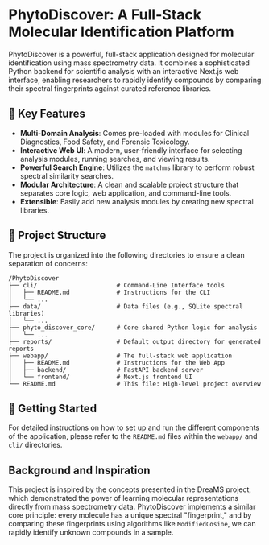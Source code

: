
# PhytoDiscover: A Full-Stack Molecular Identification Platform

PhytoDiscover is a powerful, full-stack application designed for molecular identification using mass spectrometry data. It combines a sophisticated Python backend for scientific analysis with an interactive Next.js web interface, enabling researchers to rapidly identify compounds by comparing their spectral fingerprints against curated reference libraries.

## 🌟 Key Features

- **Multi-Domain Analysis**: Comes pre-loaded with modules for Clinical Diagnostics, Food Safety, and Forensic Toxicology.
- **Interactive Web UI**: A modern, user-friendly interface for selecting analysis modules, running searches, and viewing results.
- **Powerful Search Engine**: Utilizes the `matchms` library to perform robust spectral similarity searches.
- **Modular Architecture**: A clean and scalable project structure that separates core logic, web application, and command-line tools.
- **Extensible**: Easily add new analysis modules by creating new spectral libraries.

## 📂 Project Structure

The project is organized into the following directories to ensure a clean separation of concerns:

```
/PhytoDiscover
├── cli/                      # Command-Line Interface tools
│   ├── README.md             # Instructions for the CLI
│   └── ...
├── data/                     # Data files (e.g., SQLite spectral libraries)
│   └── ...
├── phyto_discover_core/      # Core shared Python logic for analysis
│   └── ...
├── reports/                  # Default output directory for generated reports
├── webapp/                   # The full-stack web application
│   ├── README.md             # Instructions for the Web App
│   ├── backend/              # FastAPI backend server
│   └── frontend/             # Next.js frontend UI
└── README.md                 # This file: High-level project overview
```

## 🚀 Getting Started

For detailed instructions on how to set up and run the different components of the application, please refer to the `README.md` files within the `webapp/` and `cli/` directories.

## Background and Inspiration

This project is inspired by the concepts presented in the DreaMS project, which demonstrated the power of learning molecular representations directly from mass spectrometry data. PhytoDiscover implements a similar core principle: every molecule has a unique spectral "fingerprint," and by comparing these fingerprints using algorithms like `ModifiedCosine`, we can rapidly identify unknown compounds in a sample.
